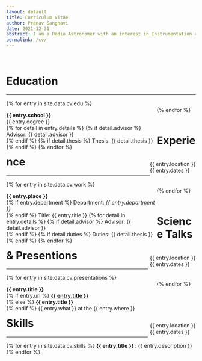```yaml
---
layout: default
title: Curriculum Vitae
author: Pranav Sanghavi
date: 2021-12-31
abstract: I am a Radio Astronomer with an interest in Instrumentation and VLBI. I am currently completing my PhD at West Virginia University. My goal is to strive towards acquiring end-to-end experitise from analog chains to digital pipelines. I would like to build to telescopes to uncover the secrets of Fast Radio Bursts and Cosmology.
permalink: /cv/
---
```


<br>

<h1 id = "edu">Education</h1>
<hr>
<div class="container">
  {% for entry in site.data.cv.edu %}
    <div class="content_left_responsive">
      <p style='float: left; width: 100vw; max-width: 400px;'>
        <b>{{ entry.school }}</b><br>
        {{ entry.degree }}<br>
        {% for detail in entry.details %}
          {% if detail.advisor %}
            Advisor: {{ detail.advisor }}<br>
          {% endif %}
          {% if detail.thesis %}
            Thesis: {{ detail.thesis }}<br>
          {% endif %}
        {% endfor %}
      </p>
    </div>
    <div class="content_left_responsive">
      <p style='float: right'>
        {{ entry.location }}<br>
        {{ entry.dates }}<br>
      </p>
    </div>
  {% endfor %}
</div>
<br>

<h1 id = "edu">Experience</h1>
<hr>
<div class="container">
  {% for entry in site.data.cv.work %}
    <div class="content_left_responsive">
      <p style='float: left; width: 100vw; max-width: 400px;'>
        <b>{{ entry.place }}</b><br>
        {% if entry.department %}
            Department: <i>{{ entry.department }}</i><br>
        {% endif %}
        Title: {{ entry.title }}
        {% for detail in entry.details %}
          {% if detail.advisor %}
            Advisor: {{ detail.advisor }}<br>
          {% endif %}
          {% if detail.duties %}
            Duties: {{ detail.thesis }}<br>
          {% endif %}
        {% endfor %}
      </p>
    </div>
    <div class="content_left_responsive">
      <p style='float: right; margin-left: 5px;'>
        {{ entry.location }}<br>
        {{ entry.dates }}<br>
      </p>
    </div>
  {% endfor %}
</div>
<br>

<h1 id = "pres">Science Talks & Presentions</h1>
<hr>
<div class="container">
  {% for entry in site.data.cv.presentations %}
    <div class="content_left_responsive">
      <p style='float: left; width: 100vw; max-width: 400px;'>
      <b>{{ entry.title }}</b><br>
        {% if entry.url %}
          <b><a href="{{ entry.url }}">{{ entry.title }}</a></b><br>
        {% else %}
          <b>{{ entry.title }}</b><br>
        {% endif %}
        {{ entry.what }} at the {{ entry.where }}<br>
      </p>
    </div>
    <div class="content_left_responsive">
      <p style='float: right; margin-left: 5px;'>
        {{ entry.location }}<br>
        {{ entry.dates }}<br>
      </p>
    </div>
  {% endfor %}
</div>

<br>
<h1 id = "skills">Skills</h1>
<hr>
<div class="container">
  {% for entry in site.data.cv.skills %}
  <b> {{ entry.title }} </b>: {{ entry.description }}<br>
  {% endfor %}
</div>
<br>
